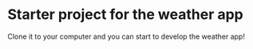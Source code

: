 # Starter project for the weather app
Clone it to your computer and you can start to develop the weather app!
